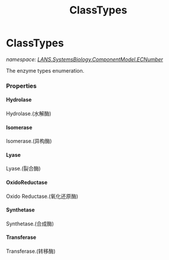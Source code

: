 ﻿---
title: ClassTypes
---

# ClassTypes
_namespace: [LANS.SystemsBiology.ComponentModel.ECNumber](N-LANS.SystemsBiology.ComponentModel.ECNumber.html)_

The enzyme types enumeration.




### Properties

#### Hydrolase
Hydrolase.(水解酶)
#### Isomerase
Isomerase.(异构酶)
#### Lyase
Lyase.(裂合酶)
#### OxidoReductase
Oxido Reductase.(氧化还原酶)
#### Synthetase
Synthetase.(合成酶)
#### Transferase
Transferase.(转移酶)
